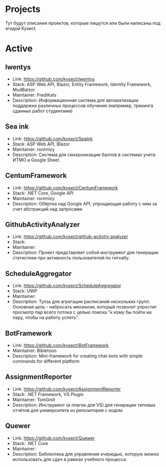# Projects

Тут будут описания проектов, которые пишутся или были написаны под эгидой Kysect.

# Active

## Iwentys
- Link: https://github.com/kysect/iwentys
- Stack: ASP Web API, Blazor, Entity Framework, Identity Framework, MudBalzor
- Maintainer: FrediKats
- Description: Информационная система для автоматизации поддержки различных процессов обучения (например, трекинга сданных работ студентами)

## Sea ink
- Link: https://github.com/kysect/SeaInk
- Stack: ASP Web API, Blazor
- Maintainer: ronimizy
- Description: Система для синхронизации баллов в системах учета ИТМО и Google Sheet.

## CentumFramework
- Link: https://github.com/kysect/CentumFramework
- Stack: .NET Core, Google API
- Maintainer: ronimizy
- Description: Обёртка над Google API, упрощающая работу с ним за счет абстракций над запросами

## GithubActivityAnalyzer
- Link: https://github.com/kysect/github-activity-analyzer
- Stack:
- Maintainer:
- Description: Проект представляет собой инструмент для генерации статистики про активность пользователей по гитхабу.

## ScheduleAggregator
- Link: https://github.com/kysect/ScheduleAggregator
- Stack: UWP
- Maintainer:
- Description: Тулза для агрегации расписаний нескольких групп. Основная цель - набросать механизм, который позволит упростит просмотр пар всего потока с целью поиска "к кому бы пойти на пару, чтобы на работу успеть".

## BotFramework
- Link: https://github.com/kysect/BotFramework
- Maintainer: Bibletoon
- Description: Mini-framework for creating chat-bots with simple commands for different platform

## AssignmentReporter
- Link: https://github.com/kysect/AssignmentReporter
- Stack: .NET Framework, VS Plugin
- Maintainer: TomGnill
- Description: Инструмент (и плагин для VS) для генерации типовых отчётов для университета из репозитория с кодом.

## Quewer
- Link: https://github.com/kysect/Quewer
- Stack: .NET Core
- Maintainer:
- Description: Библиотека для управления очередью, которую можно использовать для сдач в рамках учебного процесса.

